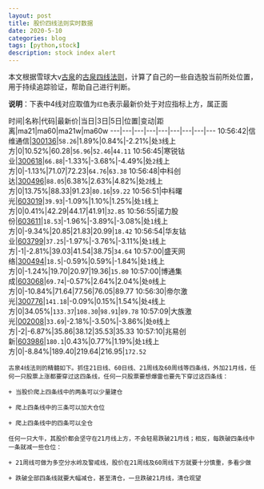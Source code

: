 ```yaml
---
layout: post
title: 股价四线法则实时数据
date: 2020-5-10
categories: blog
tags: [python,stock]
description: stock index alert
---
```



本文根据雪球大v[古泉](https://xueqiu.com/u/7148646888)的[古泉四线法则](https://xueqiu.com/7148646888/130498192)，计算了自己的一些自选股当前所处位置，用于持续追踪验证，帮助自己进行判断。

**说明**：下表中4线对应取值为`红色`表示最新价处于对应指标上方，属正面

时间|名称|代码|最新价|当日|3日|5日|位置|变动|距离|ma21|ma60|ma21w|ma60w
---|---|---|---|---|---|---|---|---
10:56:42|信维通信|[300136](https://xueqiu.com/S/SZ300136)|`58.26`|1.89%|0.84%|-2.21%|处`3`线上方|0|10.52%|60.28|`56.96`|`52.46`|`44.11`
10:56:45|寒锐钴业|[300618](https://xueqiu.com/S/SZ300618)|`66.88`|-1.33%|-3.68%|-4.49%|处`2`线上方|0|-1.13%|71.07|72.23|`64.76`|`63.38`
10:56:48|中科创达|[300496](https://xueqiu.com/S/SZ300496)|`88.05`|6.38%|2.63%|4.82%|处`2`线上方|0|13.75%|88.33|91.23|`80.16`|`59.22`
10:56:51|中科曙光|[603019](https://xueqiu.com/S/SH603019)|`39.93`|-1.09%|1.10%|1.25%|处`1`线上方|0|0.41%|42.29|44.17|41.91|`32.85`
10:56:55|诺力股份|[603611](https://xueqiu.com/S/SH603611)|`18.53`|-1.96%|-3.89%|-3.08%|处`1`线上方|0|-9.34%|20.85|21.83|20.99|`18.42`
10:56:54|华友钴业|[603799](https://xueqiu.com/S/SH603799)|`37.25`|-1.97%|-3.76%|-3.11%|处`1`线上方|-1|-2.81%|39.03|41.54|38.75|`34.64`
10:57:00|盛天网络|[300494](https://xueqiu.com/S/SZ300494)|`18.5`|-0.59%|0.59%|-1.84%|处`1`线上方|0|-1.24%|19.70|20.97|19.36|`15.80`
10:57:00|博通集成|[603068](https://xueqiu.com/S/SH603068)|`69.74`|-0.57%|2.64%|2.04%|处`0`线上方|0|-10.84%|71.64|77.56|76.05|89.77
10:56:30|帝尔激光|[300776](https://xueqiu.com/S/SZ300776)|`141.18`|-0.09%|0.15%|1.54%|处`4`线上方|0|34.05%|`133.37`|`108.30`|`98.91`|`89.78`
10:57:09|大族激光|[002008](https://xueqiu.com/S/SZ002008)|`33.69`|-2.18%|-3.50%|-3.86%|处`0`线上方|-2|-6.87%|35.86|38.12|35.53|35.33
10:57:10|兆易创新|[603986](https://xueqiu.com/S/SH603986)|`180.1`|0.43%|0.77%|1.19%|处`1`线上方|0|-8.84%|189.40|219.64|216.95|`172.52`

```
古泉4线法则的精髓如下。抓住21日线、60日线、21周线及60周线等四条线，外加21月线，任何一只股票上涨都要穿过这四条线，任何一只股票要想爆雷也要先下穿过这四条线：

+ 当股价爬上四条线中的两条可以少量建仓

+ 爬上四条线中的三条可以加大仓位

+ 爬上四条线中的四条可以全仓

任何一只大牛，其股价都会坚守在21月线上方，不会轻易跌破21月线；相反，每跌破四条线中一条就减一些仓位：

+ 21周线可做为多空分水岭及警戒线，股价在21周线及60周线下方就要十分慎重，多看少做

+ 跌破全部四条线就要大幅减仓，甚至清仓，一旦跌破21月线，清仓观望
```